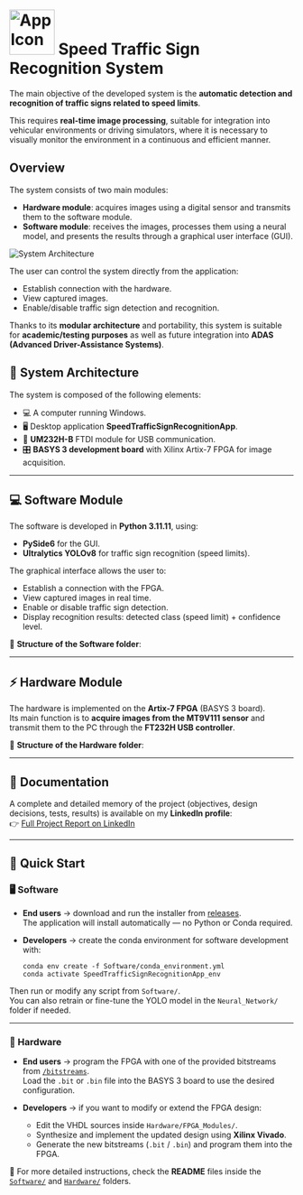 # <img src="assets/app_icon.png" alt="App Icon" width="80"/> Speed Traffic Sign Recognition System

The main objective of the developed system is the **automatic detection and recognition of traffic signs related to speed limits**.  

This requires **real-time image processing**, suitable for integration into vehicular environments or driving simulators, where it is necessary to visually monitor the environment in a continuous and efficient manner.  

## Overview

The system consists of two main modules:
- **Hardware module**: acquires images using a digital sensor and transmits them to the software module.  
- **Software module**: receives the images, processes them using a neural model, and presents the results through a graphical user interface (GUI).  

![System Architecture](System_Architecture.jpg)

The user can control the system directly from the application:
- Establish connection with the hardware.  
- View captured images.  
- Enable/disable traffic sign detection and recognition.  

Thanks to its **modular architecture** and portability, this system is suitable for **academic/testing purposes** as well as future integration into **ADAS (Advanced Driver-Assistance Systems)**.  

## 🔧 System Architecture

The system is composed of the following elements:
- 💻 A computer running Windows.  
- 🖥️ Desktop application **SpeedTrafficSignRecognitionApp**.  
- 🔌 **UM232H-B** FTDI module for USB communication.  
- 🎛️ **BASYS 3 development board** with Xilinx Artix-7 FPGA for image acquisition.  

---

## 💻 Software Module

The software is developed in **Python 3.11.11**, using:  
- **PySide6** for the GUI.  
- **Ultralytics YOLOv8** for traffic sign recognition (speed limits).  

The graphical interface allows the user to:  
- Establish a connection with the FPGA.  
- View captured images in real time.  
- Enable or disable traffic sign detection.  
- Display recognition results: detected class (speed limit) + confidence level.  

📂 **Structure of the Software folder**:


---

## ⚡ Hardware Module

The hardware is implemented on the **Artix-7 FPGA** (BASYS 3 board).  
Its main function is to **acquire images from the MT9V111 sensor** and transmit them to the PC through the **FT232H USB controller**.  

📂 **Structure of the Hardware folder**:

---

## 📑 Documentation

A complete and detailed memory of the project (objectives, design decisions, tests, results) is available on my **LinkedIn profile**:  
👉 [Full Project Report on LinkedIn](www.linkedin.com/in/manuel-sanchez-natera-b0171519b)  

---

## 🚀 Quick Start

### 🖥️ Software

- **End users** → download and run the installer from [releases](https://github.com/USER/REPO/releases).  
  The application will install automatically — no Python or Conda required.  

- **Developers** → create the conda environment for software development with:  
  ```
  conda env create -f Software/conda_environment.yml
  conda activate SpeedTrafficSignRecognitionApp_env
  ```
Then run or modify any script from `Software/`.  
You can also retrain or fine-tune the YOLO model in the `Neural_Network/` folder if needed.  

---

### 🔧 Hardware

- **End users** → program the FPGA with one of the provided bitstreams from [`/bitstreams`](Hardware/FPGA_Modules/bitstreams).  
  Load the `.bit` or `.bin` file into the BASYS 3 board to use the desired configuration.  

- **Developers** → if you want to modify or extend the FPGA design:  
  - Edit the VHDL sources inside `Hardware/FPGA_Modules/`.  
  - Synthesize and implement the updated design using **Xilinx Vivado**.  
  - Generate the new bitstreams (`.bit` / `.bin`) and program them into the FPGA.  

📌 For more detailed instructions, check the **README** files inside the [`Software/`](https://github.com/ManuelSN/Speed_Traffic_Sign_Recognition_System/tree/main/Software) and [`Hardware/`](https://github.com/ManuelSN/Speed_Traffic_Sign_Recognition_System/tree/main/Hardware/FPGA_Modules) folders.
